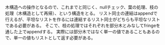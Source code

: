 木構造への操作となるので、これまでと同じく、nullチェック、葉の処理、枝の処理（木構造として再帰）、という構造をとる。
リスト同士の連結はappendで行えるが、平坦なリストを作るには連結するリスト同士がどちらも平坦なリストである必要がある。
そこで、枝の処理ではそれぞれを部分木とみなしてfringeを通した上でappendする。
実際には部分木ではなく単一の値であることもあるので、単一の値もリストとして返す必要がある。
